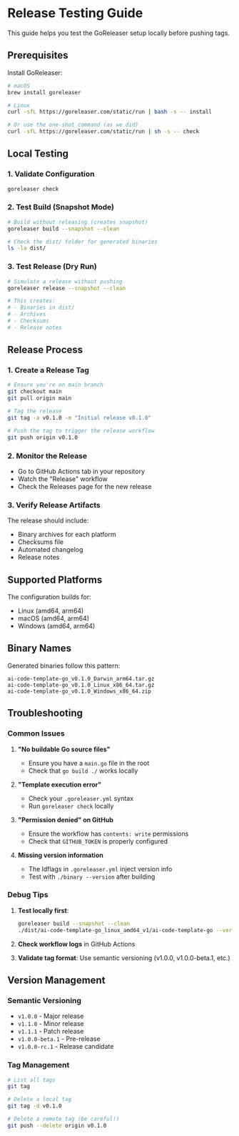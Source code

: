 # Release Testing Guide

This guide helps you test the GoReleaser setup locally before pushing tags.

## Prerequisites

Install GoReleaser:
```bash
# macOS
brew install goreleaser

# Linux
curl -sfL https://goreleaser.com/static/run | bash -s -- install

# Or use the one-shot command (as we did)
curl -sfL https://goreleaser.com/static/run | sh -s -- check
```

## Local Testing

### 1. Validate Configuration
```bash
goreleaser check
```

### 2. Test Build (Snapshot Mode)
```bash
# Build without releasing (creates snapshot)
goreleaser build --snapshot --clean

# Check the dist/ folder for generated binaries
ls -la dist/
```

### 3. Test Release (Dry Run)
```bash
# Simulate a release without pushing
goreleaser release --snapshot --clean

# This creates:
# - Binaries in dist/
# - Archives
# - Checksums
# - Release notes
```

## Release Process

### 1. Create a Release Tag
```bash
# Ensure you're on main branch
git checkout main
git pull origin main

# Tag the release
git tag -a v0.1.0 -m "Initial release v0.1.0"

# Push the tag to trigger the release workflow
git push origin v0.1.0
```

### 2. Monitor the Release
- Go to GitHub Actions tab in your repository
- Watch the "Release" workflow
- Check the Releases page for the new release

### 3. Verify Release Artifacts
The release should include:
- Binary archives for each platform
- Checksums file
- Automated changelog
- Release notes

## Supported Platforms

The configuration builds for:
- Linux (amd64, arm64)
- macOS (amd64, arm64)
- Windows (amd64, arm64)

## Binary Names

Generated binaries follow this pattern:
```
ai-code-template-go_v0.1.0_Darwin_arm64.tar.gz
ai-code-template-go_v0.1.0_Linux_x86_64.tar.gz
ai-code-template-go_v0.1.0_Windows_x86_64.zip
```

## Troubleshooting

### Common Issues

1. **"No buildable Go source files"**
   - Ensure you have a `main.go` file in the root
   - Check that `go build ./` works locally

2. **"Template execution error"**
   - Check your `.goreleaser.yml` syntax
   - Run `goreleaser check` locally

3. **"Permission denied" on GitHub**
   - Ensure the workflow has `contents: write` permissions
   - Check that `GITHUB_TOKEN` is properly configured

4. **Missing version information**
   - The ldflags in `.goreleaser.yml` inject version info
   - Test with `./binary --version` after building

### Debug Tips

1. **Test locally first**:
   ```bash
   goreleaser build --snapshot --clean
   ./dist/ai-code-template-go_linux_amd64_v1/ai-code-template-go --version
   ```

2. **Check workflow logs** in GitHub Actions

3. **Validate tag format**: Use semantic versioning (v1.0.0, v1.0.0-beta.1, etc.)

## Version Management

### Semantic Versioning
- `v1.0.0` - Major release
- `v1.1.0` - Minor release
- `v1.1.1` - Patch release
- `v1.0.0-beta.1` - Pre-release
- `v1.0.0-rc.1` - Release candidate

### Tag Management
```bash
# List all tags
git tag

# Delete a local tag
git tag -d v0.1.0

# Delete a remote tag (be careful!)
git push --delete origin v0.1.0
```
